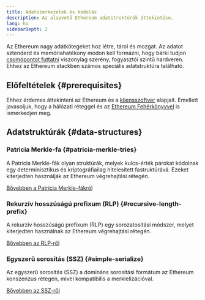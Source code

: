 ```yaml
---
title: Adatszerkezetek és kódolás
description: Az alapvető Ethereum adatstruktúrák áttekintése.
lang: hu
sidebarDepth: 2
---
```


Az Ethereum nagy adatkötegeket hoz létre, tárol és mozgat. Az adatot sztenderd és memóriahatékony módon kell formázni, hogy bárki tudjon [csomópontot futtatni](/run-a-node/) viszonylag szerény, fogyasztói szintű hardveren. Ehhez az Ethereum stackben számos speciális adatstruktúra található.

## Előfeltételek {#prerequisites}

Ehhez érdemes áttekinteni az Ethereum és a [kliensszoftver](/developers/docs/nodes-and-clients/) alapjait. Emellett javasoljuk, hogy a hálózati réteggel és az [Ethereum Fehérkönyvvel](/whitepaper/) is ismerkedjen meg.

## Adatstruktúrák {#data-structures}

### Patricia Merkle-fa {#patricia-merkle-tries}

A Patricia Merkle-fák olyan struktúrák, melyek kulcs-érték párokat kódolnak egy determinisztikus és kriptográfiailag hitelesített fastruktúrává. Ezeket kiterjedten használják az Ethereum végrehajtási rétegén.

[Bővebben a Patricia Merkle-fákról](/developers/docs/data-structures-and-encoding/patricia-merkle-trie)

### Rekurzív hosszúságú prefixum (RLP) {#recursive-length-prefix}

A rekurzív hosszúságú prefixum (RLP) egy sorozatosítási módszer, melyet kiterjedten használnak az Ethereum végrehajtási rétegén.

[Bővebben az RLP-ről](/developers/docs/data-structures-and-encoding/rlp)

### Egyszerű sorosítás (SSZ) {#simple-serialize}

Az egyszerű sorosítás (SSZ) a domináns sorosítási formátum az Ethereum konszenzus rétegén, mivel kompatibilis a merklelizációval.

[Bővebben az SSZ-ről](/developers/docs/data-structures-and-encoding/ssz)
